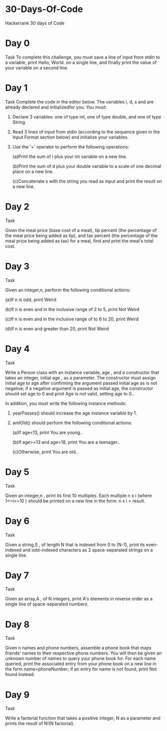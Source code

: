 # 30-Days-Of-Code
Hackerrank 30 days of Code

# Day 0
Task
To complete this challenge, you must save a line of input from stdin to a variable, print Hello, World. on a single line, and finally print the value of your variable on a second line.

# Day 1
Task
Complete the code in the editor below. The variables i, d, s and are already declared and initializedfor you. You must:
1. Declare 3 variables: one of type int, one of type double, and one of type String.
2. Read 3 lines of input from stdin (according to the sequence given in the Input Format section below) and initialize your
variables.
3. Use the '+' operator to perform the following operations:
    
    (a)Print the sum of i plus your int variable on a new line.
    
    (b)Print the sum of d plus your double variable to a scale of one decimal place on a new line.
    
    (c)Concatenate s with the string you read as input and print the result on a new line. 

# Day 2

Task

Given the meal price (base cost of a meal), tip percent (the percentage of the meal price being added as tip), and tax percent (the percentage of the meal price being added as tax) for a meal, find and print the meal's total cost. 

# Day 3

Task

Given an integer,n, perform the following conditional actions:

(a)If n is odd, print Weird

(b)If n is even and in the inclusive range of 2 to 5, print Not Weird

(c)If n is even and in the inclusive range of to 6 to 20, print Weird

(d)If n is even and greater than 20, print Not Weird

# Day 4

Task

Write a Person class with an instance variable, age , and a constructor that takes an integer, initial age , as a parameter. The constructor must assign initial age to age after confirming the argument passed initial age as is not negative; if a negative argument is passed as initial age, the constructor should set age to 0 and print Age is not valid, setting age to 0.. 

In addition, you must write the following instance methods:

1. yearPasses() should increase the age instance variable by 1.

2. amIOld() should perform the following conditional actions:
    
    (a)If age<13, print You are young..
    
    (b)If age>=13 and age<18, print You are a teenager..
    
    (c)Otherwise, print You are old..
    
# Day 5

Task

Given an integer,n , print its first 10 multiples. Each multiple n x i (where 1<=i<=10 ) should be printed on a new line in the form: n x i = result.

# Day 6

Task

Given a string,S , of length N that is indexed from 0 to (N-1), print its even-indexed and odd-indexed characters as 2 space-separated strings on a single line.

# Day 7

Task

Given an array,A , of N integers, print A's elements in reverse order as a single line of space-separated numbers. 

# Day 8

Task

Given n names and phone numbers, assemble a phone book that maps friends' names to their respective phone numbers. You will then be given an unknown number of names to query your phone book for. For each name queried, print the associated entry from your phone book on a new line in the form name=phoneNumber; if an entry for name is not found, print Not found instead. 

# Day 9

Task

Write a factorial function that takes a positive integer, N as a parameter and prints the result of N!(N factorial).